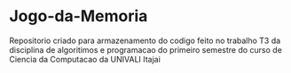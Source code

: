 # Jogo-da-Memoria
Repositorio criado para armazenamento do codigo feito no trabalho T3 da disciplina de algoritimos e programacao do primeiro semestre do curso de Ciencia da Computacao da UNIVALI Itajai
